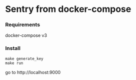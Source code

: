 # Sentry from docker-compose

### Requirements

docker-compose v3

### Install

```
make generate_key
make run
```

go to http://localhost:9000
